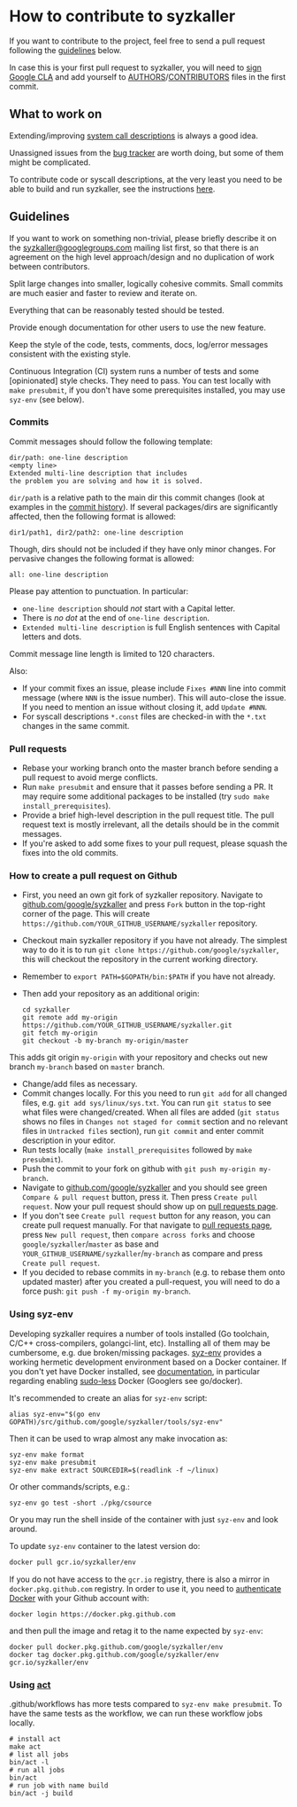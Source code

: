 # How to contribute to syzkaller

If you want to contribute to the project, feel free to send a pull request following the [guidelines](contributing.md#guidelines) below.

In case this is your first pull request to syzkaller, you will need to [sign Google CLA](https://cla.developers.google.com/)
and add yourself to [AUTHORS](/AUTHORS)/[CONTRIBUTORS](/CONTRIBUTORS) files in the first commit.

## What to work on

Extending/improving [system call descriptions](syscall_descriptions.md) is always a good idea.

Unassigned issues from the [bug tracker](https://github.com/google/syzkaller/issues) are worth doing, but some of them might be complicated.

To contribute code or syscall descriptions, at the very least you need to be able to build and run syzkaller, see the instructions [here](/docs/setup.md).

## Guidelines

If you want to work on something non-trivial, please briefly describe it on the
[syzkaller@googlegroups.com](https://groups.google.com/forum/#!forum/syzkaller) mailing list first,
so that there is an agreement on the high level approach/design and no duplication of work between contributors.

Split large changes into smaller, logically cohesive commits. Small commits are much easier and faster to review and iterate on.

Everything that can be reasonably tested should be tested.

Provide enough documentation for other users to use the new feature.

Keep the style of the code, tests, comments, docs, log/error messages consistent with the existing style.

Continuous Integration (CI) system runs a number of tests and some [opinionated] style checks. They need to pass.
You can test locally with `make presubmit`, if you don't have some prerequisites installed,
you may use `syz-env` (see below).

### Commits

Commit messages should follow the following template:

```
dir/path: one-line description
<empty line>
Extended multi-line description that includes
the problem you are solving and how it is solved.
```

`dir/path` is a relative path to the main dir this commit changes
(look at examples in the [commit history](https://github.com/google/syzkaller/commits/master)).
If several packages/dirs are significantly affected, then the following format is allowed:
```
dir1/path1, dir2/path2: one-line description
```
Though, dirs should not be included if they have only minor changes.
For pervasive changes the following format is allowed:
```
all: one-line description
```

Please pay attention to punctuation. In particular:

- `one-line description` should *not* start with a Capital letter.
- There is *no dot* at the end of `one-line description`.
- `Extended multi-line description` is full English sentences with Capital letters and dots.

Commit message line length is limited to 120 characters.

Also:

- If your commit fixes an issue, please include `Fixes #NNN` line into commit message
(where `NNN` is the issue number). This will auto-close the issue. If you need to mention
an issue without closing it, add `Update #NNN`.
- For syscall descriptions `*.const` files are checked-in with the `*.txt` changes
in the same commit.

### Pull requests

- Rebase your working branch onto the master branch before sending a pull request to avoid merge conflicts.
- Run `make presubmit` and ensure that it passes before sending a PR.
  It may require some additional packages to be installed (try `sudo make install_prerequisites`).
- Provide a brief high-level description in the pull request title.
  The pull request text is mostly irrelevant, all the details should be in the commit messages.
- If you're asked to add some fixes to your pull request, please squash the fixes into the old commits.

### How to create a pull request on Github

- First, you need an own git fork of syzkaller repository. Navigate to
[github.com/google/syzkaller](https://github.com/google/syzkaller) and press `Fork` button in the top-right corner of
the page. This will create `https://github.com/YOUR_GITHUB_USERNAME/syzkaller` repository.

- Checkout main syzkaller repository if you have not already. The simplest way to do it is to run `git clone https://github.com/google/syzkaller`, this will checkout
the repository in the current working directory.
- Remember to `export PATH=$GOPATH/bin:$PATH` if you have not already.
- Then add your repository as an additional origin:

    ```shell
    cd syzkaller
    git remote add my-origin https://github.com/YOUR_GITHUB_USERNAME/syzkaller.git
    git fetch my-origin
    git checkout -b my-branch my-origin/master
    ```

This adds git origin `my-origin` with your repository and checks out new branch `my-branch` based on `master` branch.

- Change/add files as necessary.
- Commit changes locally. For this you need to run `git add` for all changed files, e.g. `git add sys/linux/sys.txt`. You can run `git status` to see what files were changed/created. When all files are added (`git status` shows no files in `Changes not staged for commit` section and no relevant files in `Untracked files` section), run `git commit` and enter commit description in your editor.
- Run tests locally (`make install_prerequisites` followed by `make presubmit`).
- Push the commit to your fork on github with `git push my-origin my-branch`.
- Navigate to [github.com/google/syzkaller](https://github.com/google/syzkaller) and you should see green `Compare & pull request` button, press it. Then press `Create pull request`. Now your pull request should show up on [pull requests page](https://github.com/google/syzkaller/pulls).
- If you don't see `Create pull request` button for any reason, you can create pull request manually. For that navigate to [pull requests page](https://github.com/google/syzkaller/pulls), press `New pull request`, then `compare across forks` and choose `google/syzkaller`/`master` as base and `YOUR_GITHUB_USERNAME/syzkaller`/`my-branch` as compare and press `Create pull request`.
- If you decided to rebase commits in `my-branch` (e.g. to rebase them onto updated master) after you created a pull-request, you will need to do a force push: `git push -f my-origin my-branch`.

### Using syz-env

Developing syzkaller requires a number of tools installed (Go toolchain, C/C++ cross-compilers, golangci-lint, etc).
Installing all of them may be cumbersome, e.g. due broken/missing packages.
[syz-env](/tools/syz-env) provides a working hermetic development environment based on a Docker container.
If you don't yet have Docker installed, see [documentation](https://docs.docker.com/engine/install),
in particular regarding enabling [sudo-less](https://docs.docker.com/engine/install/linux-postinstall)
Docker (Googlers see go/docker).

It's recommended to create an alias for `syz-env` script:
```
alias syz-env="$(go env GOPATH)/src/github.com/google/syzkaller/tools/syz-env"
```
Then it can be used to wrap almost any make invocation as:
```
syz-env make format
syz-env make presubmit
syz-env make extract SOURCEDIR=$(readlink -f ~/linux)
```
Or other commands/scripts, e.g.:
```
syz-env go test -short ./pkg/csource
```
Or you may run the shell inside of the container with just `syz-env` and look around.

To update `syz-env` container to the latest version do:

``` bash
docker pull gcr.io/syzkaller/env
```

If you do not have access to the `gcr.io` registry, there is also a mirror in `docker.pkg.github.com` registry.
In order to use it, you need to
[authenticate Docker](https://docs.github.com/en/packages/using-github-packages-with-your-projects-ecosystem/configuring-docker-for-use-with-github-packages)
with your Github account with:
```
docker login https://docker.pkg.github.com
```
and then pull the image and retag it to the name expected by `syz-env`:
```
docker pull docker.pkg.github.com/google/syzkaller/env
docker tag docker.pkg.github.com/google/syzkaller/env gcr.io/syzkaller/env
```

### Using [act](https://github.com/nektos/act)
.github/workflows has more tests compared to `syz-env make presubmit`. To have the same tests as the workflow, we can run these workflow jobs locally.
```
# install act
make act
# list all jobs
bin/act -l
# run all jobs
bin/act
# run job with name build
bin/act -j build
```

